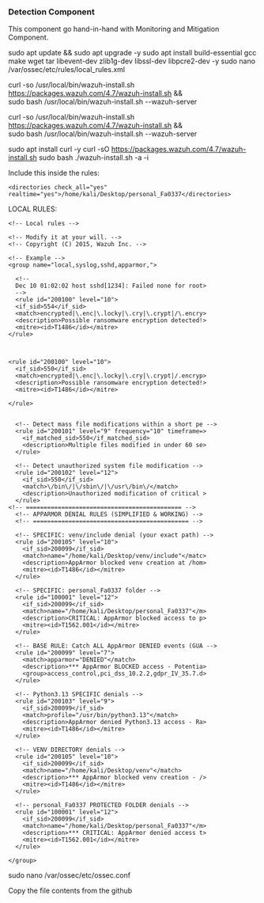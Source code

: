 ### Detection Component

This component go hand-in-hand with Monitoring and Mitigation Component.

sudo apt update && sudo apt upgrade -y
sudo apt install build-essential gcc make wget tar libevent-dev zlib1g-dev libssl-dev libpcre2-dev -y
sudo nano /var/ossec/etc/rules/local_rules.xml 

curl -so /usr/local/bin/wazuh-install.sh https://packages.wazuh.com/4.7/wazuh-install.sh && \
sudo bash /usr/local/bin/wazuh-install.sh --wazuh-server

curl -so /usr/local/bin/wazuh-install.sh https://packages.wazuh.com/4.7/wazuh-install.sh && \
sudo bash /usr/local/bin/wazuh-install.sh --wazuh-server


 sudo apt install curl -y
curl -sO https://packages.wazuh.com/4.7/wazuh-install.sh
sudo bash ./wazuh-install.sh -a -i

Include this inside the rules:
```
<directories check_all="yes" realtime="yes">/home/kali/Desktop/personal_Fa0337</directories>
```


LOCAL RULES:
```
<!-- Local rules -->

<!-- Modify it at your will. -->
<!-- Copyright (C) 2015, Wazuh Inc. -->

<!-- Example -->
<group name="local,syslog,sshd,apparmor,">

  <!--
  Dec 10 01:02:02 host sshd[1234]: Failed none for root>
  -->
  <rule id="200100" level="10">
  <if_sid>554</if_sid>
  <match>encrypted|\.enc|\.locky|\.cry|\.crypt|/\.encry>
  <description>Possible ransomware encryption detected!>
  <mitre><id>T1486</id></mitre>
</rule>



<rule id="200100" level="10">
  <if_sid>550</if_sid>
  <match>encrypted|\.enc|\.locky|\.cry|\.crypt|/.encryp>
  <description>Possible ransomware encryption detected!>
  <mitre><id>T1486</id></mitre>

</rule>


  <!-- Detect mass file modifications within a short pe -->
  <rule id="200101" level="9" frequency="10" timeframe=>
    <if_matched_sid>550</if_matched_sid>
    <description>Multiple files modified in under 60 se>
  </rule>

  <!-- Detect unauthorized system file modification -->
  <rule id="200102" level="12">
    <if_sid>550</if_sid>
    <match>\/bin\/|\/sbin\/|\/usr\/bin\/</match>
    <description>Unauthorized modification of critical >
  </rule>
<!-- ============================================ -->
  <!-- APPARMOR DENIAL RULES (SIMPLIFIED & WORKING) -->
  <!-- ============================================ -->

  <!-- SPECIFIC: venv/include denial (your exact path) -->
  <rule id="200105" level="10">
    <if_sid>200099</if_sid>
    <match>name="/home/kali/Desktop/venv/include"</matc>
    <description>AppArmor blocked venv creation at /hom>
    <mitre><id>T1486</id></mitre>
  </rule>

  <!-- SPECIFIC: personal_Fa0337 folder -->
  <rule id="100001" level="12">
    <if_sid>200099</if_sid>
    <match>name="/home/kali/Desktop/personal_Fa0337"</m>
    <description>CRITICAL: AppArmor blocked access to p>
    <mitre><id>T1562.001</id></mitre>
  </rule>

  <!-- BASE RULE: Catch ALL AppArmor DENIED events (GUA -->
  <rule id="200099" level="7">
    <match>apparmor="DENIED"</match>
    <description>*** AppArmor BLOCKED access - Potentia>
    <group>access_control,pci_dss_10.2.2,gdpr_IV_35.7.d>
  </rule>

  <!-- Python3.13 SPECIFIC denials -->
  <rule id="200103" level="9">
    <if_sid>200099</if_sid>
    <match>profile="/usr/bin/python3.13"</match>
    <description>AppArmor denied Python3.13 access - Ra>
    <mitre><id>T1486</id></mitre>
  </rule>

  <!-- VENV DIRECTORY denials -->
  <rule id="200105" level="10">
    <if_sid>200099</if_sid>
    <match>name="/home/kali/Desktop/venv"</match>
    <description>*** AppArmor blocked venv creation - />
    <mitre><id>T1486</id></mitre>
  </rule>

  <!-- personal_Fa0337 PROTECTED FOLDER denials -->
  <rule id="100001" level="12">
    <if_sid>200099</if_sid>
    <match>name="/home/kali/Desktop/personal_Fa0337"</m>
    <description>*** CRITICAL: AppArmor denied access t>
    <mitre><id>T1562.001</id></mitre>
  </rule>

</group>
```
sudo nano /var/ossec/etc/ossec.conf

Copy the file contents from the github

